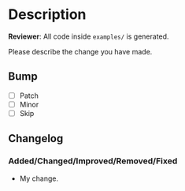 # Description

**Reviewer**: All code inside `examples/` is generated.

Please describe the change you have made.

## Bump

- [ ] Patch
- [ ] Minor
- [ ] Skip

## Changelog
### Added/Changed/Improved/Removed/Fixed

- My change.
